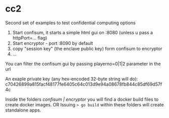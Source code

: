 # cc2

Second set of examples to test confidential computing options

1) Start confisum, it starts a simple html gui on :8080 (unless u pass a httpPort=... flag)
2) Start encryptor - port :8090 by default
3) copy "session key" (the enclave public key) form confisum to encryptor
4) ...

You can filter the confisum gui by passing playerno=0|1|2 parameter in the url

An exaple private key (any hex-encoded 32-byte string will do):
c70426899a815facf48177fe6405c64c013d9e94a08678fb844c85df69d57f4c

Inside the folders *confisum | encryptor* you will find a docker build files to create docker images.
OR
Issuing ```> go build``` within these folders will create standalone apps. 
